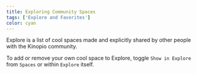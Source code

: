 ```yaml
---
title: Exploring Community Spaces
tags: ['Explore and Favorites']
color: cyan
---
```


Explore is a list of cool spaces made and explicitly shared by other people with the Kinopio community.

To add or remove your own cool space to Explore, toggle `Show in Explore` from `Spaces` or within `Explore` itself.